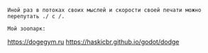 ```Иной раз в потоках своих мыслей и скорости своей печати можно перепутать ./ с /.```

`
Мой зоопарк: `

https://dogegym.ru
https://haskicbr.github.io/godot/dodge




<!--
**haskicbr/haskicbr** is a ✨ _special_ ✨ repository because its `README.md` (this file) appears on your GitHub profile.

Here are some ideas to get you started:

- 🔭 I’m currently working on ...
- 🌱 I’m currently learning ...
- 👯 I’m looking to collaborate on ...
- 🤔 I’m looking for help with ...
- 💬 Ask me about ...
- 📫 How to reach me: ...
- 😄 Pronouns: ...
- ⚡ Fun fact: ...
-->
